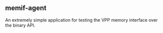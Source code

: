 ## memif-agent
An extremely simple application for testing the VPP memory interface over the binary API.
